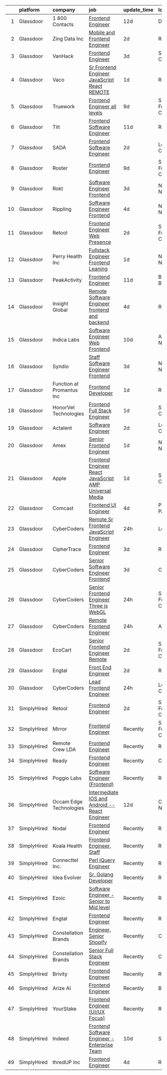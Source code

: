 

|    | platform    | company                   | job                                                                                                                                                                                                                                                                                                                                                                                                                                                                                                                                                                                                                                                                                                                                                                                                                                                                                                                                                                                                                                                                                                                                                                                                                                                                                                                                                                                                                                                                                                                                      | update_time   | location          |
|---:|:------------|:--------------------------|:-----------------------------------------------------------------------------------------------------------------------------------------------------------------------------------------------------------------------------------------------------------------------------------------------------------------------------------------------------------------------------------------------------------------------------------------------------------------------------------------------------------------------------------------------------------------------------------------------------------------------------------------------------------------------------------------------------------------------------------------------------------------------------------------------------------------------------------------------------------------------------------------------------------------------------------------------------------------------------------------------------------------------------------------------------------------------------------------------------------------------------------------------------------------------------------------------------------------------------------------------------------------------------------------------------------------------------------------------------------------------------------------------------------------------------------------------------------------------------------------------------------------------------------------|:--------------|:------------------|
|  1 | Glassdoor   | 1 800 Contacts            | [Frontend Engineer](https://www.glassdoor.com/partner/jobListing.htm?pos=115&ao=1136043&s=58&guid=000001827718459fa1d0357950dc9ca9&src=GD_JOB_AD&t=SR&vt=w&ea=1&cs=1_fc4d44b3&cb=1659855456143&jobListingId=1008028968829&jrtk=3-0-1g9rhghdvkhq8801-1g9rhgheeih5g800-f65c437feb6c481a-)                                                                                                                                                                                                                                                                                                                                                                                                                                                                                                                                                                                                                                                                                                                                                                                                                                                                                                                                                                                                                                                                                                                                                                                                                                                  | 12d           | Draper, UT        |
|  2 | Glassdoor   | Zing Data  Inc            | [Mobile and Frontend Engineer](https://www.glassdoor.com/partner/jobListing.htm?pos=117&ao=1136043&s=58&guid=000001827718459fa1d0357950dc9ca9&src=GD_JOB_AD&t=SR&vt=w&ea=1&cs=1_078a3e73&cb=1659855456143&jobListingId=1008053391249&jrtk=3-0-1g9rhghdvkhq8801-1g9rhgheeih5g800-079892801db4b23c-)                                                                                                                                                                                                                                                                                                                                                                                                                                                                                                                                                                                                                                                                                                                                                                                                                                                                                                                                                                                                                                                                                                                                                                                                                                       | 2d            | Remote            |
|  3 | Glassdoor   | VanHack                   | [Frontend Engineer](https://www.glassdoor.com/partner/jobListing.htm?pos=124&ao=1136043&s=58&guid=000001827718459fa1d0357950dc9ca9&src=GD_JOB_AD&t=SR&vt=w&cs=1_6d83db80&cb=1659855456144&jobListingId=1008051122685&jrtk=3-0-1g9rhghdvkhq8801-1g9rhgheeih5g800-79b2f527b4dc7fc7-)                                                                                                                                                                                                                                                                                                                                                                                                                                                                                                                                                                                                                                                                                                                                                                                                                                                                                                                                                                                                                                                                                                                                                                                                                                                       | 3d            | San Diego, CA     |
|  4 | Glassdoor   | Vaco                      | [Sr Frontend Engineer  JavaScript   React    REMOTE](https://www.glassdoor.com/partner/jobListing.htm?pos=107&ao=1110586&s=58&guid=000001827718459fa1d0357950dc9ca9&src=GD_JOB_AD&t=SR&vt=w&ea=1&cs=1_f059fb14&cb=1659855456141&jobListingId=1008055721737&cpc=654405A9B1E0A9F5&jrtk=3-0-1g9rhghdvkhq8801-1g9rhgheeih5g800-e62c4fd888b324f0--6NYlbfkN0D_sybMACCpf9B-677oK5j6rPldVB6BlrVvFjO_o-GJZbzuF-qh4PxErFUqfUsv_6vIiSguUh7rCcaoOHjuC4nwQWHyVfE2yyD6choEBl_OTJHzOm1lN3PimmSRi7JZxbA6f8tQ6CxNXFWV1Sxa-oxONrmEhqtFAIeB8jlCAXyPhM5BWErqFyVaKj-LSHZcnSW2dvLwDt5qdcscQyNniUnDFWYk3BgYPaocylEGPO4-CF0b1LJJL6VhtvuuiFLC4XWZWHKGk_u1_-jJQ5wAz9Rh1E4H-XDf9OgBIxRQwXJskT3MMUKzgCpSQ83eNkMqLI_goCGjNU6G6N9c62_5_DLaxWzkU6JvoQE0iM4rwIPq6WpaPYlg-o-PACvUKm-I1MRG3QFs-t9TaMwmyrHlQLLneWgfPmVwOHD0xulLUCvB5OoJ0kIrahzh2M4hIPMBDFGIf1jvQe7DkrUZQXbjxMMzIP52D6g5m7k9z79IS9NpnabuTccfxXKkl6aDNYoSoSDPoUsiKiy2nGVpx7V9o3xuTT5NWfWmACQpy2U8nnzgRg%3D%3D)                                                                                                                                                                                                                                                                                                                                                                                                                                                                                                                                                                                                | 1d            | Remote            |
|  5 | Glassdoor   | Truework                  | [Frontend Engineer  all levels ](https://www.glassdoor.com/partner/jobListing.htm?pos=121&ao=1136043&s=58&guid=000001827718459fa1d0357950dc9ca9&src=GD_JOB_AD&t=SR&vt=w&ea=1&cs=1_b24ff274&cb=1659855456143&jobListingId=1008036454240&jrtk=3-0-1g9rhghdvkhq8801-1g9rhgheeih5g800-807b0cedb66ae7b1-)                                                                                                                                                                                                                                                                                                                                                                                                                                                                                                                                                                                                                                                                                                                                                                                                                                                                                                                                                                                                                                                                                                                                                                                                                                     | 9d            | San Francisco, CA |
|  6 | Glassdoor   | Tilt                      | [Frontend Software Engineer](https://www.glassdoor.com/partner/jobListing.htm?pos=128&ao=1136043&s=58&guid=000001827718459fa1d0357950dc9ca9&src=GD_JOB_AD&t=SR&vt=w&cs=1_624602de&cb=1659855456144&jobListingId=1008030792660&jrtk=3-0-1g9rhghdvkhq8801-1g9rhgheeih5g800-ebae5a08da702aee-)                                                                                                                                                                                                                                                                                                                                                                                                                                                                                                                                                                                                                                                                                                                                                                                                                                                                                                                                                                                                                                                                                                                                                                                                                                              | 11d           | Remote            |
|  7 | Glassdoor   | SADA                      | [Frontend Software Engineer](https://www.glassdoor.com/partner/jobListing.htm?pos=126&ao=1136043&s=58&guid=000001827718459fa1d0357950dc9ca9&src=GD_JOB_AD&t=SR&vt=w&ea=1&cs=1_fbb1120c&cb=1659855456144&jobListingId=1008054167836&jrtk=3-0-1g9rhghdvkhq8801-1g9rhgheeih5g800-8ed830b48aabd828-)                                                                                                                                                                                                                                                                                                                                                                                                                                                                                                                                                                                                                                                                                                                                                                                                                                                                                                                                                                                                                                                                                                                                                                                                                                         | 2d            | Los Angeles, CA   |
|  8 | Glassdoor   | Roster                    | [Frontend Engineer](https://www.glassdoor.com/partner/jobListing.htm?pos=119&ao=1136043&s=58&guid=000001827718459fa1d0357950dc9ca9&src=GD_JOB_AD&t=SR&vt=w&ea=1&cs=1_24bb5063&cb=1659855456143&jobListingId=1008035786991&jrtk=3-0-1g9rhghdvkhq8801-1g9rhgheeih5g800-f89357a287b4b83d-)                                                                                                                                                                                                                                                                                                                                                                                                                                                                                                                                                                                                                                                                                                                                                                                                                                                                                                                                                                                                                                                                                                                                                                                                                                                  | 9d            | San Francisco, CA |
|  9 | Glassdoor   | Rokt                      | [Software Engineer   Frontend](https://www.glassdoor.com/partner/jobListing.htm?pos=111&ao=1110586&s=58&guid=000001827718459fa1d0357950dc9ca9&src=GD_JOB_AD&t=SR&vt=w&cs=1_b11eeb9d&cb=1659855456141&jobListingId=1008050111332&cpc=334ABAF5D42DC775&jrtk=3-0-1g9rhghdvkhq8801-1g9rhgheeih5g800-a778ac1637d28933--6NYlbfkN0DG4ntHtB_rMsnfhgmnSvK2brktLme1L4SiDeJjQ-izrVOLqRJ5-yjEjDkpeVLIPLLE-FB1YyVX5emu3PP277Bn9n7H8FTXB9ruhKew43vK7iOThC0_NtbTsBXJxMV3_W4w8Ecg0_Ii_SupIoNzQRBZ3fbVFtHxuVG5iTlSz7xKwy0LpO6pAeiEvCG8wGE5tGqejYH7-gOgZQOiOopDwc2n2wNStG-LuCNJZpxSrzEBMyuuh39LmCSeRMBHkPqr54ZpGN4cAez5PO8djkVHVDSNbgZVXm155nrtWD1HBeUqqGCoCKVvNrNEQVhmavvASDsFkd2AWYOjmqR90-WO1IQOpgVzagpGYmQoM7Ur6rtM6dbNtS4cNs2B3UMztBjoiFCWxI6pMhtJYwKXGrghZafqlZaM6nnfvlRE3E_V-eRsQERiqpgTmaReMdiELT7_tICYax4td7ndvHFvSQslmqr1m9oMEw-f5osxdIAJo7sbToJiZzgyQjwqjGJEgBpryw8DpvH4uQQfodnhAjkEs1vYjkF1fOFJQTtHNSL1hGobHrJXu1wIQJjarvujagCjyZH2No9fHl_4xcaGeY_azSJZNJx-x4ivNlGFe_kJvXdbVhOKN0P_kAuE0oDQHERjhB1JqJgCz02GEuljK03zhVD6y8imYkMnJFfuhCInyDGTfp54ShOaMxxB0t7PbOfvwlOsKc5StyBnV-88o-maOsQqjLbaIU5fIJFN42q9PpNh39WDHm8eg3lGDyjsWKfQS5TzIdYtBzcCrYFiiN98akjQR0tI3s7nodbmE5q9EyPnK3bit14Fjau5dsV4sJahURBQSZXItws2WPn9ZK0f7Gp3nn3Q5CcVs3YDWq7eajzZJUsst3VpF0ofuY6LCmD_KumXIZCGMbIwI862RCijElC4vstCebbgzZ74mMmWuVTknd06lEpnhBdr)                                                                                                                                                                                                                       | 3d            | New York, NY      |
| 10 | Glassdoor   | Rippling                  | [Software Engineer   Frontend](https://www.glassdoor.com/partner/jobListing.htm?pos=129&ao=1136043&s=58&guid=000001827718459fa1d0357950dc9ca9&src=GD_JOB_AD&t=SR&vt=w&ea=1&cs=1_9aa389c1&cb=1659855456144&jobListingId=1008048339788&jrtk=3-0-1g9rhghdvkhq8801-1g9rhgheeih5g800-ebcefbacf50529ee-)                                                                                                                                                                                                                                                                                                                                                                                                                                                                                                                                                                                                                                                                                                                                                                                                                                                                                                                                                                                                                                                                                                                                                                                                                                       | 4d            | New York, NY      |
| 11 | Glassdoor   | Retool                    | [Frontend Engineer  Web Presence](https://www.glassdoor.com/partner/jobListing.htm?pos=116&ao=1136043&s=58&guid=000001827718459fa1d0357950dc9ca9&src=GD_JOB_AD&t=SR&vt=w&ea=1&cs=1_59c6bb86&cb=1659855456143&jobListingId=1008053713992&jrtk=3-0-1g9rhghdvkhq8801-1g9rhgheeih5g800-553abf673bc1734e-)                                                                                                                                                                                                                                                                                                                                                                                                                                                                                                                                                                                                                                                                                                                                                                                                                                                                                                                                                                                                                                                                                                                                                                                                                                    | 2d            | San Francisco, CA |
| 12 | Glassdoor   | Perry Health Inc          | [Fullstack Engineer  Frontend Leaning ](https://www.glassdoor.com/partner/jobListing.htm?pos=125&ao=1136043&s=58&guid=000001827718459fa1d0357950dc9ca9&src=GD_JOB_AD&t=SR&vt=w&ea=1&cs=1_e9d655dc&cb=1659855456144&jobListingId=1008056461153&jrtk=3-0-1g9rhghdvkhq8801-1g9rhgheeih5g800-74635dba9b0b1aef-)                                                                                                                                                                                                                                                                                                                                                                                                                                                                                                                                                                                                                                                                                                                                                                                                                                                                                                                                                                                                                                                                                                                                                                                                                              | 1d            | New York, NY      |
| 13 | Glassdoor   | PeakActivity              | [Frontend Engineer](https://www.glassdoor.com/partner/jobListing.htm?pos=118&ao=1136043&s=58&guid=000001827718459fa1d0357950dc9ca9&src=GD_JOB_AD&t=SR&vt=w&ea=1&cs=1_93887b65&cb=1659855456143&jobListingId=1008031555522&jrtk=3-0-1g9rhghdvkhq8801-1g9rhgheeih5g800-9669b67cd3057b0b-)                                                                                                                                                                                                                                                                                                                                                                                                                                                                                                                                                                                                                                                                                                                                                                                                                                                                                                                                                                                                                                                                                                                                                                                                                                                  | 11d           | Boynton Beach, FL |
| 14 | Glassdoor   | Insight Global            | [Remote Software Engineer  frontend and backend ](https://www.glassdoor.com/partner/jobListing.htm?pos=108&ao=1110586&s=58&guid=000001827718459fa1d0357950dc9ca9&src=GD_JOB_AD&t=SR&vt=w&ea=1&cs=1_ecae34da&cb=1659855456142&jobListingId=1008047076237&cpc=AC285F3A3ECA6BB0&jrtk=3-0-1g9rhghdvkhq8801-1g9rhgheeih5g800-9fbca1b29b659b59--6NYlbfkN0BKkHZu3wF05EeDimN_p6sYpKCMArvwa95YdH7UpkaBCi52Bcb3JNt30QsYNOqnbglUdE37R64u96seInmHWiFBPptYFQm96TkzNe10qCw613b6CVzeZ_1y-Vod62XGXcrWhA-hwYr6PwovufsFqT2Q93Bc-yDrMrp5Qx6H-5NHcKvsy4ujVczfQJKu1KFlSQwBK0mJtBTwnItlhAFfi2_0V8JaI6Q7r07PR3twtJHXcr0loqMKg087qTZa59vOeWyNx4uz8VVN0ntPbC0hPVaCA0W2duZYnZ52w_jfEhYlomTQqQHpecMoaJ89KlWzeFRioV2FMMd0mClvnoGGkR85SMMttOInJEMK9GtXPR5FeFlD4O--_34xw_76l87pMkYIMLlLILB64YMGg89AqgbKlYoSdHxscAosjSC4vBcvfVmosLSghAOfkC-6zpGJ7r2L8730fOxnjfqHkn0sAFd7VRIHO6X-2Gj4mdNkeLAmYHo5nP4nHaA_AfsmKPfkzhuvQ25dtSo0nHNPszvkDAT5fFfrL71A8A0w5gnLLDcTiA%3D%3D)                                                                                                                                                                                                                                                                                                                                                                                                                                                                                                                                                                                                   | 4d            | Remote            |
| 15 | Glassdoor   | Indica Labs               | [Software Engineer   Web  Frontend ](https://www.glassdoor.com/partner/jobListing.htm?pos=102&ao=1110586&s=58&guid=000001827718459fa1d0357950dc9ca9&src=GD_JOB_AD&t=SR&vt=w&ea=1&cs=1_c7eeb0cd&cb=1659855456140&jobListingId=1008034229289&cpc=32EE424DE2B657EB&jrtk=3-0-1g9rhghdvkhq8801-1g9rhgheeih5g800-b2523b8c5f8da23d--6NYlbfkN0Aks5ZCdPrQZAEMPVN0KXV2GylP_Hr7b4nTQbAu2Vnpxd4Ji8BYOlp1ph-th9a5vl76z3jZZMki3soRw5FvFhXuKhU_-etSk4I207NtyoWtZtnjw7yQLzZfWFSozzjE6HNn_8Z486Dln9egrBAw80xzVr1P1BzCqeEPjhTg3VTl1rD9R7JPXHyTEGgtqa2eWhgEICf8_DYGxH4RGS0y-4EScuas8Z6Pi1O-sSzpSOxRYwwiqP4gmCNVjTB_6DfkHCCFNepBp9fd9UA8g2gn9ndglJ8AJcfSrZFyKB-eQcWlCj7ogbF3sc1Gcwk_qQc4TIO89vIzfExNz4SKFwbCxYKmpY-qIHLki19ZPTWFU8-sA0uKCGyYXDIk1u-2P1LydXtUSSYakzgdsu1M2KxUjkhOjn2a6ydKOgOt6IX7QCkZebnRjO9S2q-jNICUGzl3-F2-VKc2y7fOOiVR9wztCENgl0UyJNr8HXvGgguvyQAsOH3rKo14O5waOkRD58sJbZRa3PymKPJoOB4syN1Ge7USRbj2Yzys9vsn62ERjeRRXXan90s4NC5syALFD-5Hx8JGh90asw7_Rw%3D%3D)                                                                                                                                                                                                                                                                                                                                                                                                                                                                                                                                                                                | 10d           | Albuquerque, NM   |
| 16 | Glassdoor   | Syndio                    | [Staff Software Engineer  Frontend](https://www.glassdoor.com/partner/jobListing.htm?pos=122&ao=1136043&s=58&guid=000001827718459fa1d0357950dc9ca9&src=GD_JOB_AD&t=SR&vt=w&ea=1&cs=1_9f6bc555&cb=1659855456144&jobListingId=1008051813424&jrtk=3-0-1g9rhghdvkhq8801-1g9rhgheeih5g800-ce19c53a5413b0b3-)                                                                                                                                                                                                                                                                                                                                                                                                                                                                                                                                                                                                                                                                                                                                                                                                                                                                                                                                                                                                                                                                                                                                                                                                                                  | 3d            | New York, NY      |
| 17 | Glassdoor   | Function at Promantus Inc | [Frontend Developer](https://www.glassdoor.com/partner/jobListing.htm?pos=130&ao=1136043&s=58&guid=000001827718459fa1d0357950dc9ca9&src=GD_JOB_AD&t=SR&vt=w&ea=1&cs=1_a898fc38&cb=1659855456144&jobListingId=1008055459244&jrtk=3-0-1g9rhghdvkhq8801-1g9rhgheeih5g800-8269207718497c75-)                                                                                                                                                                                                                                                                                                                                                                                                                                                                                                                                                                                                                                                                                                                                                                                                                                                                                                                                                                                                                                                                                                                                                                                                                                                 | 1d            | Remote            |
| 18 | Glassdoor   | HonorVet Technologies     | [Frontend Full Stack Engineer](https://www.glassdoor.com/partner/jobListing.htm?pos=114&ao=1110586&s=58&guid=000001827718459fa1d0357950dc9ca9&src=GD_JOB_AD&t=SR&vt=w&ea=1&cs=1_d5122f63&cb=1659855456143&jobListingId=1008055874957&cpc=2CAED5C921A5F994&jrtk=3-0-1g9rhghdvkhq8801-1g9rhgheeih5g800-b5148167064a8eaf--6NYlbfkN0CPAXerPCigbGFrKuhnd5kMF9E892YZnMhVyLV70FU6X9q2VHhXkacy4oEVJb7uP5OiDom9d7prpNy1WmynSoICJTj3ctLDe9LDq0vufI5Kt87iW0kiU1uRGQLhyjvKksL-HzxYERCmzsb5JSfhfN7q0gXbkjMBkSE9yN9pt-HFhjz-mM62aQV3znIfEE_gWPwc6oodVgPh_Hq3Kxq2wfYW5jUxZJWfN4-4UkvfeJrfHjcC3HC3zY5u3hT-ZUIt1tzBvSo--s-HJtoACOQR-NqOm8dL4xKobobErdPkQpewmXr0Ggr2_RGGSA_brx2nJ3vKsxXXUYiqLq9S8fIjqMbbBr6UXUMLhJztuf3XGX9Cia29OXyChT4F2PblIoigrvpbgAMRvpzMY8gU1rxeJB4x3KydZoWtS89XHA5gyPWlTOSQxFbALei37mIUNnkBvWn6Lj-SRc7SHVZKZ5WbxZ5wq5WuajVkGMkJlg8fJYhhv3BMHTIgj58XalVVhEPaEYWaICNGKUERMkfue0p1aUnqk7Yl6-cBy0pXE2jgvKEooAerB_Uhaxfmq0t8xLurIiTraOxQdXaxx_mZ3ihPKGwVsDFEt8GvMPlXG0Biz505iutD6V_tz4Wd7zuf9UL1FCzS41lLwo61N9JcOFE_zqI0BeMiIY98g6tJvarlDjtqCqQsoZIT6zTzreIn6P1eKBNeCDUgmpTr98KBybeM8PrxHsAzVHEvl7cfp4Gk1HWbSLMbQoYt5WM2ldYurMlxlkv_zoW2Vq_FTSjcHVxm0fro9nHYYcNkQOdWV2HPTyMrCczBBxOj3GMPo4h12REM8gedvHsEnLBtY8fNspqFX-GRwMLwAZQ82rSicJ-rHF9qjEnvHlUNRGX4u2a1BAvU9VkkDEQ4j2wfPMgbTjtJAvL_whRFP_FP_FWsNmwnizwtRjKnvpcWgc26K1hnuhhhOj_sIA6V375al2lQ2UwoBEUGzGaAWutYgGPjvhC1_rSL04bxIFKRXAAHYLSux3Li69Q%3D)                                                                                                                                    | 1d            | Sunnyvale, CA     |
| 19 | Glassdoor   | Actalent                  | [Software Engineer](https://www.glassdoor.com/partner/jobListing.htm?pos=113&ao=1110586&s=58&guid=000001827718459fa1d0357950dc9ca9&src=GD_JOB_AD&t=SR&vt=w&ea=1&cs=1_70588dd8&cb=1659855456143&jobListingId=1008054423672&cpc=451933188B21919D&jrtk=3-0-1g9rhghdvkhq8801-1g9rhgheeih5g800-43648c47236cc0b5--6NYlbfkN0ChYVx_I3yfZ_JDY3EFoivtqvi_stwnZ_kRt8Dowt_l_d1ydueao4NE-oUleRJ4yhhBOopjMyReYV2Wp6nD0_S7KSlwbkmc71EDBs5d-pP2Kt_3nKIv5jIJp8XY5O1dT-ZrQPOKKBMpEkXwHVBb_cUfJ8UXe_BNxNM8pQ6abhTPxTI9wyr7cSlxBjk4VFg1v1eTpCwKEUORmmY2jfSs8W6E7Oll0yXqqH_CPVycQCIb6ZfwNYv9dWhRVxPhGaSFjDzvIw5xu6mESAuKzJRcXQgn7JBmYUEVvdEGW3dDTzgsolwIIZae3u0cYo3P25_bJSWUnVpX2LhRxY2uj__E7-H9Ir-lN_gdqx8tFvHB8uvccY5AgZFnA3MOspGtEaLQCKjN_PxUprppDZ7XSVDGsDw0C91Lw7VO61RcoJPLQLRX1d77cRyUf8BxDeBjd_QX_P_InEq1O7s4NjlR3gKiC-pYpjG0dh21K1NPAMX3DJj5IcruCKjlfD7Cwa3SOD1-lGkTF4BeZMfO4Vz3FuIgSxzKMxn44rLngAvQbRyc7eFtPluSyZU43LF7-7hD-VVdItexkxP78-ZVMdNUaogg0h4SGFKjwRINVy3vEVCd8U0FUFBk-GoLtcw0vIkm9NH7Ee9hqi_eQvukQ6Ta3Dfn0s5SV-OJc19hEeQu1-VMYDTk5G4G4-b_A9M0uNrw3FVPcPZQQXqzBPTQtBWy8aTfSjbb0sJWQ5CNYyYGKntSFlx9Wo5GV7VSrmlf0627nPJhB0goSNsSF03PO8T1t-iSvL8oFqdUaQvi69olHV_yDVoE7rb-AvGpFN1RUyDZu1Sspjm_MNvD_PtiInTddAZq9nNyY5pHadYFfwRPdyw2RnpbC8OX-MaKWrkUND1UOOLoX7d_OHM912v2dzj8VjyKB6-VRqh0CJbpzaeFQxyXvsJ98IJrvKIVtKaZtSh3_gWTS819n8uogSf1k6iLXp0gYSvVHlP_D15-jbM%3D)                                                                                                                                                                               | 2d            | Louisville, CO    |
| 20 | Glassdoor   | Amex                      | [Senior Frontend Engineer](https://www.glassdoor.com/partner/jobListing.htm?pos=120&ao=1136043&s=58&guid=000001827718459fa1d0357950dc9ca9&src=GD_JOB_AD&t=SR&vt=w&cs=1_807a2118&cb=1659855456143&jobListingId=1008055234057&jrtk=3-0-1g9rhghdvkhq8801-1g9rhgheeih5g800-975f3e52c3207a7a-)                                                                                                                                                                                                                                                                                                                                                                                                                                                                                                                                                                                                                                                                                                                                                                                                                                                                                                                                                                                                                                                                                                                                                                                                                                                | 1d            | New York, NY      |
| 21 | Glassdoor   | Apple                     | [Frontend Engineer  React  JavaScript   AMP Universal Media](https://www.glassdoor.com/partner/jobListing.htm?pos=103&ao=1110586&s=58&guid=000001827718459fa1d0357950dc9ca9&src=GD_JOB_AD&t=SR&vt=w&cs=1_47702d71&cb=1659855456140&jobListingId=1008054989868&cpc=FB7E4A1762AE5BEC&jrtk=3-0-1g9rhghdvkhq8801-1g9rhgheeih5g800-e5ef1dedff027660--6NYlbfkN0BvKrLyj5gPmtZO9T8euul8TCxuuKNOtzRJOomxnwSEodTz2Bc-sPZlC5mDe-NOaJjYIQikQ9Ep4TzSqGzPSqOkqOIoabUruQreZnw1nni-Idlo1byW5KnsqOjBh2dFey3WWQxIEZvkQrpFPoPp0a4dhv9N-UxpRJfzFuSetpqJHT1Dc3xVJBo-wvWjXbO-gmaRxdbDXYL5LSforfmYax0FMRBuGUY4fd7d_hDXpMjv80_bFO-6eSqGYlkRzelwfu6i9a9P-tpv7eLYh7YmTQE49NvgGT9TB4f4stBwzJOyOoDv4vCE1RYdN98DhFSBN3au0lv71gwVbfJA0BLnKZPaDzG-Y4jeShL1O5o-y147QB_NYbcjOW83PCjj_NK5maTso-HJtu-I0HtP-8xQFP3dN37Oon_jNHqsRpX2s6EjSl9X1de6WPoHXqTCltvNIakzshp4SxdUxepBjFFZ_QmfQTb8sRw7osRL0f2LJoEIR2voo8pIZiF1jEnTyf1ECxcetImHwyKW9c3svyZzFs_tjAO-CLj3UDYK5vQbuSrlLLJ69uMIyO8FrWUm8rXVzBfxHDW6yuARELWcAeWsRSYZR1yVF6y_J3URoMbRZhv3anxAcJolSM06-ogXZpXv9PqHXSAY-kYpq-IGEQYXEwPxLK0u09kL12BuB0mkjL6L9dfqNzrwPKZEB_ad9NMA8YRAZMC2V_LAQWUlihqaSeOACibNfDM3XkYrWASUaVogcDmbhPlVXi5XcBaALTP27Rsvqf95d0_LjFoxjTUUzdbS6ztFpiI39K1OCC95XvFzYWCBKCXua1qrjhh2MlekH9q2-5i8BOwso6gQd_dWU_mJCXKjs0M4mTaHpRxi3MpRoP_7rP3abetHQnaE5JgkfbtGmwcVhbbe5SFmvJheZRMYV95TnrNXRlEKtS7pHEI-YYuusd4otH75CdFlXMgBLp9mxJEr6gM6QPA6kCHeYLFmjYuENdD1hfPHdVthG0C7U3k6F20Ff6v-)                                                                                                                         | 1d            | San Diego, CA     |
| 22 | Glassdoor   | Comcast                   | [Frontend  UI  Engineer](https://www.glassdoor.com/partner/jobListing.htm?pos=101&ao=1110586&s=58&guid=000001827718459fa1d0357950dc9ca9&src=GD_JOB_AD&t=SR&vt=w&cs=1_5d17e90f&cb=1659855456139&jobListingId=1008048394961&cpc=9FFE37255B2C047E&jrtk=3-0-1g9rhghdvkhq8801-1g9rhgheeih5g800-f7ce7161764c0419--6NYlbfkN0Cj-KmZPsf9w80C8b1WzNVrlanjD2SXJjxuCbUWHsXPZlTAgGmdtIUzoKTi6fK6WvYa47GfCiXGFIOmHDSKDilFhfhzu4cxTxSOwiN-vemInzN0Os34kUtcEhSYfTtB2F6DeFD2-fHcxreITk-QtNNn8c6-jidnNbtfJQPxUuApKb9a1UGgTxjJjBopVIhXXRN-axSTMuoJwxMTSho_RJ4vuip9NyQmNw7qCpwm7EmEDiAzt5ZA3ATOfibwfGs4gvq29ky4LTLpDIpfNqfxUeu7W-9CKWweV6i7Jojrbdv-Z-f2TmRgiAmS7Aw04ffBgFDvakNJEOly1UQy2_W48pqv6Wvqvy-OIFX8pIO5jDMk6Zzo365VxfTg0XbrtgaCE1nRElU-UXv12I1gR4BiaIn7lQg5qwCUNbWyeNpTZ4P6a_9Sbl7ytm-YDSC76hkvOH7uK2eK-CmH_H8z6LqQbwoWRSmWDpDuhBtFfYLaQX9Yv2Xq_QKiTaGcqsKu2Hcl1bnPXLy3zI1nlKG_Pf4b7hoQ5uD6780-9jsRMdGOyx3e1gXjWhxQOiLAKjYLG-tVseh3r8Otaq1wAUy-gVTBs7wNmcHNyw1kR5v3jlR6ocWb4VDqYA52SyzHasMlcaiwDisOrpScczwvzEuLslY55jI0IKFjwn4c5unx6XfBzOoqrgD9BRTrvyVs1wdCYKH2FsaQzFa2bWILzWTq8sJ35zM4uq-OP1qCxqxNHmzkTdcuOrZa43E0KAL5DbuJHpCzx5ELYNwRArpUgARqqrnmEMSA8yxPcRBugLGrzlYsSOE1Uk24hY8THNPL8z9ADDMSW3BfqM8jFSzku3WXire1hgPZnpIO1z7Ger7v8m3EpKiTWvprIs398uAjIoT1eO63ON8SMlOCQur_tHFh3qhUQTtOe-Rlzc_Wc69BBRQyM_LlXK3YjrpbkoCcjBUOGaQZAXeTMyqL6A38lGUoLrHbsLDS080lz4x71v4EreaDZK9LMadLV3jdXxQ_owBFsXMhB0ROlqQUYDAPd3JAvJ3-Ei2WbJTY8pG2giYjPfp87_TqVpXtb4Bn-5hBzAchZ5RJ7QZeTXOh-loffjGYDYL_nLcZEtM9839qQC7XXSeYvUDtIpb97zybS1El_2fM11LsxiHUQOCAGlJbnw%3D%3D) | 4d            | Philadelphia, PA  |
| 23 | Glassdoor   | CyberCoders               | [Remote Sr Frontend JavaScript Engineer](https://www.glassdoor.com/partner/jobListing.htm?pos=109&ao=1110586&s=58&guid=000001827718459fa1d0357950dc9ca9&src=GD_JOB_AD&t=SR&vt=w&ea=1&cs=1_80a9de16&cb=1659855456142&jobListingId=1008057340742&cpc=32EE424DE2B657EB&jrtk=3-0-1g9rhghdvkhq8801-1g9rhgheeih5g800-c140b6baeb00ee21--6NYlbfkN0CpFJQzrgRR8WqXWK1qKKEqALWJw739KlKqr2H-MSI4eoBlI4EFrmor2FYZMP3muM2pAkOmUab4-7_q7nh-Ts3M_F5KGJtRllXBKaQaZR8Lagc7daxOlJiD9Ou4ZsAS7exnWKhfXYSFnOiJgO8slXzN1fIhSz_54PIDOGJUVwBU2h9rFMkfRfiqUygzAKbctSHWgMUWFnhN2lUjg6OGbSdm6pNZXapjgG1gSiy2CrRT1S4gc3zmAvPs7JY1BqWD1_6IQl-emPfVdkDVzur4MmU0eC5kwKlow1nBaibaN-cG3TzFp2mrMUoNj4VbmqnR5PLGzhcxCj6RzBXZqu0CCuFHhkXdqb1kk5BnYwCuLtnnxJ5gijkWDgIpKxiBlOMz5e1D55lDaQe_H39TNuzVcPFIUV4Jvgn_Fo8P29Xv0smFx_IYcb2mzCpe3tRk04y86XgU0HersdKMYi--5-UVCEPAWJBJbaKsPF1FoUHsiJ5TrMgvt9VV17p4hOluvqGMJKmwJ2hfqslUxB6nIeeOmGdi1hKpwaGOnD5Z-TwQfVzXF5XM_Bk_RO87QgaWPCk4gvkkTkBJkc_O9fjrP0QPO5_-gQ3Mf1Qnf76DhZHRUAOodXXp8B6lPf1Jh0XWFtC4HnhOwbByeX3tQDRNkFZsf83q1BtQgqQe4Ghih8E2moLKtPISNDKRsrEAxYfFqcEeT2wg2MKgUTrJU1kOOgTlJIUajMAq2gI5Kh7dFxM1u1jsvccWQMeJ3bzt94JhrytLFchlFgraBvjeAz-5YO2W_caKaaQBmacLKfV8pDrx_RNlGjqeYLehrzIEyVBR3_zMKdZT63S1FJw3YoAVex3oDxjw1nMjGz4BBLcHQsOv4ikhOO0MoSKiP_PWFnamsNdowLckwdwUN0nFB2ahaC1FRIj1sDvRUJO7q0gId71db1igaeqXEh7z-VAUnyb3k6nmq5PnDas4Z8HLDgWrTSVWmh4Eobx_gqiBM3kKwa8kIEQ4gfjFaLozKEtw)                                                                                                                                        | 24h           | Lehi, UT          |
| 24 | Glassdoor   | CipherTrace               | [Frontend Engineer](https://www.glassdoor.com/partner/jobListing.htm?pos=127&ao=1136043&s=58&guid=000001827718459fa1d0357950dc9ca9&src=GD_JOB_AD&t=SR&vt=w&cs=1_5779f1e4&cb=1659855456144&jobListingId=1008049986571&jrtk=3-0-1g9rhghdvkhq8801-1g9rhgheeih5g800-5a5f0582cf1610b7-)                                                                                                                                                                                                                                                                                                                                                                                                                                                                                                                                                                                                                                                                                                                                                                                                                                                                                                                                                                                                                                                                                                                                                                                                                                                       | 3d            | Remote            |
| 25 | Glassdoor   | CyberCoders               | [Senior Software Engineer  Frontend ](https://www.glassdoor.com/partner/jobListing.htm?pos=112&ao=1110586&s=58&guid=000001827718459fa1d0357950dc9ca9&src=GD_JOB_AD&t=SR&vt=w&ea=1&cs=1_b74bc4c2&cb=1659855456142&jobListingId=1008050648944&cpc=F4EED0218A761C36&jrtk=3-0-1g9rhghdvkhq8801-1g9rhgheeih5g800-d37b1ef3601135d3--6NYlbfkN0CpFJQzrgRR8WqXWK1qKKEqALWJw739KlKqr2H-MSI4eoBlI4EFrmor2FYZMP3muM0Ai8CXh9BA6NogaDl65SNcIN0XyUX5-8KfiQv7w6Xl1bBxa-HGnMybyfWti_T-6yfADkZdNBPGNxxotv7M1RPIlJuFUycFQVDNjuhiE8NMV6Ec9uDnMKxTu_gn1TeRO0mqUls4bOAiYbpOivTO_dUKBHJuLsqoZEhA7FZncIoh6k7Xptvz-iWg3Zz6Iv2HD7useV1MBOnKrqDU1d26YUGlkLkl0Z1KdPzZFDZBScRz3N01vGMq_6V_Z80n-lIWk4UM7cb27QkskvI9tyzNmhbkfyon6t9dPUxxfQJInXw569pR4_n0EnYiVE8yPMWihlkrFFwmkL7RReUaVPuS8IHlrQ_JfhiEv3wNHz-DFCNtlS0u9Y5Os_YTXZDC9qFjvpSXw7vYyPXoXySvQXbAv1pnx1hPV-a_sV8UKJjr8ZxkRbjzZufb1S-j8XLcHjzZ65e1EsJOM7W1kF5JjdKosFfid1nj-ZFRecRf5ZWToLVlrP3v1qZhbVvcbl-VPJqyXzvrUile_i2pCCEk6oJZ7oKFL7kP7kfDTIrUTxRLqekiWrEZMeVKh8YWHeRa4nAjVqfBUfKvy3jYW4owm5OnyD6_2o5TRGZnXR2O_6R-BwdxfIl1zNVkLuBi4qtv30WXRq7bzGzHbWAj9gKRRgj6Q8Ix5tifUaqhd_uinddGQMl9AjRZNkb-ccEJiwSrQRr5dL7HjFPxwIuyRQJmNVguHAynU7N8hYbuSH7jkcdJhcWgpwKZUHrgzvnJLFrF6r3JaK-9fJcTWz-8_jceUSLBcH9z8r7qzam1XLpUlmKmKdHnTnCOIb_f3__zA2SHEh-u19rzm1Q90qb6_hH5iHQ2PkBtl7vkWgLlUzqLlcHweubXQ9RiOBZnSf90xkmbZL5qP155s_4_nRJvUaq3PnkasZwSj7es29BdaW3igP4aQLHPoCmD3zEs2TbRbfT90ryG-4s%3D)                                                                                                                             | 3d            | Chicago, IL       |
| 26 | Glassdoor   | CyberCoders               | [Senior Frontend Engineer   Three js WebGL](https://www.glassdoor.com/partner/jobListing.htm?pos=105&ao=1110586&s=58&guid=000001827718459fa1d0357950dc9ca9&src=GD_JOB_AD&t=SR&vt=w&ea=1&cs=1_37cde48d&cb=1659855456141&jobListingId=1008057341014&cpc=F4EED0218A761C36&jrtk=3-0-1g9rhghdvkhq8801-1g9rhgheeih5g800-6d79ae9b55f7684c--6NYlbfkN0CpFJQzrgRR8WqXWK1qKKEqALWJw739KlKqr2H-MSI4eoBlI4EFrmor2FYZMP3muM2pAkOmUab4-y2-CacDJx59Mv-pdGKqFgBw8AsAG3O4ztlczPvlRy6nr2z7ykCGFz_Qv5e8HiCHmoE2ueImd_DSSFgdMLGKb3GHsPTORgn8ve1hraAH44XjWz50HJpWutUmXTE2hZAUtql7z38JGzEJUWpqG52fTIem_RaUSRpX8YeOotJy5-t0gPh8hnE9EouNa7N2i4AK984t-ML-SmgEWud29E63q729fOdfv2GPv_1nXbiZXyON_vAhp8JZbo3vO3sBX2mn00UEwQs3ic8xL-7lf8TnQQewC4-8_Qk3LZjSM9VeBXX0amlBLu5OQSa8OVIQcWawkgJV9OhbjO0pycCc-OZV9S239G_Lf9eGffsLvFHmBSV7YagH9Fc2FI7eSIL7YcKrZci_Y1xADlGhzut129XEKeoKkZNYVeEc58ytrMbm-hAYENGRFdf-GGZsHoIuiCFaywm3p0n9Ja7i4RAJswau18c3j10PxrMJo2ovJDfaZ5_IAU0KST8XrDdfgF6S3TuCybed5N85mZ-hYG6AICJj5iLV0PEIbPM_ncrez4I8_nIG74ZvEpPnNHOE6S0Vy_Kk1EiH6jcf2WPSlZ5AlqNLbvEWU3qABvbtlH_iY-L3xsOuRrMXdpCivwIhXIUag3yCWShjoSR_OdxqTD3hiXYpolBGPx8BpuHWsLJBp7esNQIHNrGVFTONqyIC8BO--AOYobs8bwSC3FeZCkKHkcf-plY36vzsinuf_G6f4EVMLlbbPTRNK_AsHB9Mf2mFkbEO7C-E6O-Z1h8xfpO72YULVTLeqy7DQJy08JHeHTawxW0K9AyYLnRpqQlO5PDN6OmkB0L4LXMsXqBXJtDK2g4J9I1i7Zx2GTmPmTrYAZHXDndgoWJtNNXsHNGq48CXgdho65AA8xk8NP42W3y3nR03_9JEMernrIaQ_A%3D%3D)                                                                                                                                         | 24h           | San Francisco, CA |
| 27 | Glassdoor   | CyberCoders               | [Remote Frontend Engineer](https://www.glassdoor.com/partner/jobListing.htm?pos=106&ao=1110586&s=58&guid=000001827718459fa1d0357950dc9ca9&src=GD_JOB_AD&t=SR&vt=w&ea=1&cs=1_d427bae4&cb=1659855456141&jobListingId=1008057340632&cpc=FB7E4A1762AE5BEC&jrtk=3-0-1g9rhghdvkhq8801-1g9rhgheeih5g800-bd2d5ff7ef7968df--6NYlbfkN0CpFJQzrgRR8WqXWK1qKKEqALWJw739KlKqr2H-MSI4eoBlI4EFrmor2FYZMP3muM2pAkOmUab4-6qQmxjz5-M_nSI_KN92Uvqg6CXDBl_p6UFyVn9FLAzAmcjqaxBeM44DhTSWVqsphnGU2TqW8T2MDwNacEAaNBe70a55pRflPyhR45WUY3sL1zKUDNNKo-ltBrKG2MNNtTmoTlA_b0nxew-S3P1E1wqra-AHF7EgOAqCWGOqvbXQvR9kUMKHw32EEVtSo5hmBWvpb2TM0ky_nRXbhzEwAv02g8tblkWVGavXqsKD8W-fvqarrzsIczRrLBr9d31eeJESe7No6d00HhpK9dTJedcd_cXGXMyXz1D3iQzIc-dRwMAHW4sLU2nHsd_9ajiljnzuKxMsLdNd3Az5-T17SByMtHEWYv-RC18_yLPwCVcwEByJGf9fmBlIZM6LQrL69ixrKFrIdISep5MlniJyBZXBKlmDVOdZmb5OgIeyAu4AIlZ9TMQrGwYay1lxUSxWBdpElBxCH4IxldzjQDtc9dkxbGcB-KDwW1HMC1v5Z83WyXq32xs8oEIz-9rsR2aRIfY0azIgquSGcmbyl4fBeFNyJ_zl-2y0CFBenmSoHSwvhFZILUrov3JtIDN-T2-suAWglvACeGVk14DtM_Pe3jLFZX9s6fsuXrIeaka0AE4juCurBIYRomhM1sbss5uFGdXqiKnoUaJxu-qFR0oSCtJ1FNi9EAtMBEBJltYYsshPfFFvN1kmay639CMGbHfs06NNhYgACnGaAY6rrxnl4aEPpralD7wDTe8SVACHkJPRhwZTEcrhoGrFOaSbjOX3TRBXoWwqhIz8c7fzb4VlDttciqtV8g_pHAKPmlS-Cj5Odcs2WjefrSzXv0Cv6jeMSdo1ubFu89Dif-g8AWYbhm5WvnmvqK8Ax5GECXNYFKcNjVV0HpMYS1EcXQkZzN1AmY6_VFIRr49x682S0lTOCslWSw8H6UNXx0OQE2C8iDis)                                                                                                                                                      | 24h           | Austin, TX        |
| 28 | Glassdoor   | EcoCart                   | [Senior Frontend Engineer  Remote ](https://www.glassdoor.com/partner/jobListing.htm?pos=123&ao=1136043&s=58&guid=000001827718459fa1d0357950dc9ca9&src=GD_JOB_AD&t=SR&vt=w&ea=1&cs=1_476e7590&cb=1659855456144&jobListingId=1008053463855&jrtk=3-0-1g9rhghdvkhq8801-1g9rhgheeih5g800-23427ca4871e0993-)                                                                                                                                                                                                                                                                                                                                                                                                                                                                                                                                                                                                                                                                                                                                                                                                                                                                                                                                                                                                                                                                                                                                                                                                                                  | 2d            | San Francisco, CA |
| 29 | Glassdoor   | Engtal                    | [Front End Engineer](https://www.glassdoor.com/partner/jobListing.htm?pos=104&ao=1110586&s=58&guid=000001827718459fa1d0357950dc9ca9&src=GD_JOB_AD&t=SR&vt=w&ea=1&cs=1_a314be5c&cb=1659855456140&jobListingId=1008052522774&cpc=3BA4CE39D5B5DEF5&jrtk=3-0-1g9rhghdvkhq8801-1g9rhgheeih5g800-71a444158f5699fe--6NYlbfkN0B7Z8t6fEMDh_BTkcJVPNJicKvZQEBTy5HSwyHa20ewqmyfWNXjNsfvmtdqiCQm-EzowJKotOv_WjYgXr6s0thNrtR8Nf5EbUKEt6ppAYVG2-AQo-x4g793sW2LOxDCt1n9wIYQsco9lmZbJ6U4qZeSMoRdJ9bloGCf4MOchqSjPEb1e5ShRIiaHCrC02WA4Dvz5AUScL0bFrR9Dg45bwspdxh75MX-79AB20hKfk1L4w5774YbWobdaFGcQziuFL1CsVQ8JglQt_pYGIrd10fzpfN9wZDATJTfRcg8gvK8wPVLnO7zQTHAe6DhZFCkNCq8HSTlfq_uhUAq8RaJmbuHpf5O04cgqzmxP3yuHVPhuO8N5qG1aSsGhvjheqDBOpNjybEktTzvTrdZtUFSXYapwx4D8K2S2uyUOpsva_ijvPNd970pmrJ34aDOc9evoryJPjXUx_RV96H2KRUwddXLy3bDdaJa9IfPsCN15No41cjl0oBLeItt46HeOtvRLQw%3D)                                                                                                                                                                                                                                                                                                                                                                                                                                                                                                                                                                                                                                                                              | 2d            | Remote            |
| 30 | Glassdoor   | CyberCoders               | [Lead Frontend Engineer](https://www.glassdoor.com/partner/jobListing.htm?pos=110&ao=1110586&s=58&guid=000001827718459fa1d0357950dc9ca9&src=GD_JOB_AD&t=SR&vt=w&ea=1&cs=1_8980958e&cb=1659855456142&jobListingId=1008057340882&cpc=F4EED0218A761C36&jrtk=3-0-1g9rhghdvkhq8801-1g9rhgheeih5g800-a61925a2804763f5--6NYlbfkN0CpFJQzrgRR8WqXWK1qKKEqALWJw739KlKqr2H-MSI4eoBlI4EFrmor2FYZMP3muM2pAkOmUab4-_O1MfhqUleIZL-NKc7066uERuIl6pfoZu-bm4uvmU5mPQkGr6bSZfIz9OPJcye5TEynNGABLw1MR3nRAUCecY3ilJfxXxyeDAhsw9OsuOn1SYzo6v5Sc2P8AEklexUCpffPta4Mg-OldYX2q93ISljsIhGOHLnLkq8dV0WBsph6qJ3LqjFELNO75VV30lDukB54Ukx2ItBsHH-ALbGqg6PV03kWFyO18GspA5yD07ckM2xXlJWN-MO4wzkby6aqeANJBzTMpRyHGfnAQN_-vHWIUQUq8M8aLJdvc6Pt7j9YoKwEuvoCGsu149WVubmwWv_mjS9k02Rd1DTWA8K5ViCReJ73caU7CJabJvh78U4_LEFwv9y-yzo09HKjcCKmL6BH9uoCYXOwk7PHRcRu7Ame3x9PqwyWUgtGKJgrqYPAbMnTh6yXGT6FB1D7yKQuDzKCzwGI_zvh-hKmwORrprVx6YNoqf5bMYIFc26WR1BnHWnZ2ALLw74CV-LQ677eIvmWHbpy9GA-Rck1aFHmVwwurLECbfm246QkJoQJ0F8pO1C6FpGoSR7pDM0p6cdb5MA06DD2fOhOihbH7BMcW0u4nNw8IH0QR3prliRsC-BgQ5XmB9hfIs058h7dKPkTk9RptsZkhLk-_OKy2uxbmyzQraS9VKvgCa9BKo_0-8Wi0iOaR_leCXHuuNhV7-dbRvXTKjP9hUuty0HHeGcncB49iienDCjGz4QE51X7R5C6EUslh4RhNB3Ny-VQi19D6QoqTADKnWTCnDJSdVXX-c9EMLgRhVYxAJ9zeZhQF2OiGEnrY5aSZ7lA8voACGARgPlhLRoE4hDr5zHwEaJoCajwWY7xnVL7sL5SdBy6YEZzrKjD8IUfSVb8csQpEc1V1L5J9UxTZNSTYYKhQhPmkr1ceUa7ZYJaMHiPLDskfIEa)                                                                                                                                                        | 24h           | Los Angeles, CA   |
| 31 | SimplyHired | Retool                    | [Frontend Engineer](https://www.simplyhired.com/job/0oMcjbCQsufUjyrwwtMNjFlMc1ru4wBmCIVB3xSKqLr9Vwu6VHyFHQ?q=frontend+engineer)                                                                                                                                                                                                                                                                                                                                                                                                                                                                                                                                                                                                                                                                                                                                                                                                                                                                                                                                                                                                                                                                                                                                                                                                                                                                                                                                                                                                          | 2d            | San Francisco, CA |
| 32 | SimplyHired | Mirror                    | [Frontend Engineer](https://www.simplyhired.com/job/1usBlvhGylE7XcQfKrDFHQ3BMShtHdNzcIEZv9IJghOGNQmJ_JZEnw?q=frontend+engineer)                                                                                                                                                                                                                                                                                                                                                                                                                                                                                                                                                                                                                                                                                                                                                                                                                                                                                                                                                                                                                                                                                                                                                                                                                                                                                                                                                                                                          | Recently      | San Francisco, CA |
| 33 | SimplyHired | Remote Crew LDA           | [Frontend Engineer](https://www.simplyhired.com/job/-Fkrwb6fWqFurJJjgwx-np_o7iakz_1cKaj7YHiyptGWxWdERE3hJw?q=frontend+engineer)                                                                                                                                                                                                                                                                                                                                                                                                                                                                                                                                                                                                                                                                                                                                                                                                                                                                                                                                                                                                                                                                                                                                                                                                                                                                                                                                                                                                          | Recently      | Remote            |
| 34 | SimplyHired | Ready                     | [Frontend Engineer](https://www.simplyhired.com/job/NfBh9lIXHlK5WnBnJRBiQm0lcc0VntcXWDxclZFLZkHgoLP9ATK3oQ?q=frontend+engineer)                                                                                                                                                                                                                                                                                                                                                                                                                                                                                                                                                                                                                                                                                                                                                                                                                                                                                                                                                                                                                                                                                                                                                                                                                                                                                                                                                                                                          | Recently      | California        |
| 35 | SimplyHired | Poggio Labs               | [Software Engineer (Frontend)](https://www.simplyhired.com/job/66XM66vrbNQ6MouDp9HIZ1KRq3cfk2HHIUAwR6viI0scF8ATlOb4ZA?q=frontend+engineer)                                                                                                                                                                                                                                                                                                                                                                                                                                                                                                                                                                                                                                                                                                                                                                                                                                                                                                                                                                                                                                                                                                                                                                                                                                                                                                                                                                                               | Recently      | Remote            |
| 36 | SimplyHired | Occam Edge Technologies   | [Intermediate IOS and Android -- React Engineer](https://www.simplyhired.com/job/pgUt-7dGgWcAxCMf2ZQ9bHjRQFB1eArw3xVX7Y2OduJ4XHVYVxYm2g?q=frontend+engineer)                                                                                                                                                                                                                                                                                                                                                                                                                                                                                                                                                                                                                                                                                                                                                                                                                                                                                                                                                                                                                                                                                                                                                                                                                                                                                                                                                                             | 12d           | Charlotte, NC     |
| 37 | SimplyHired | Nodal                     | [Frontend Engineer](https://www.simplyhired.com/job/75ry-Eu0nSZpKMRgg41Z0_gvK2rV-hQ2xCKkRD2dfeeva-gc--Hn4w?q=frontend+engineer)                                                                                                                                                                                                                                                                                                                                                                                                                                                                                                                                                                                                                                                                                                                                                                                                                                                                                                                                                                                                                                                                                                                                                                                                                                                                                                                                                                                                          | Recently      | Remote            |
| 38 | SimplyHired | Koala Health              | [Frontend Engineer, Staff](https://www.simplyhired.com/job/HLiOnFDBLZHbyx2rs4cq9m7N0RVf-g-gb82o7rQiZyX6H_stK65B6g?q=frontend+engineer)                                                                                                                                                                                                                                                                                                                                                                                                                                                                                                                                                                                                                                                                                                                                                                                                                                                                                                                                                                                                                                                                                                                                                                                                                                                                                                                                                                                                   | Recently      | Remote            |
| 39 | SimplyHired | Connecttel Inc.           | [Perl jQuery Engineer](https://www.simplyhired.com/job/_zw1e5a-1fBsx6SXInYNMlyabCXCu0hSfElQhGkeNqS4uqg9Wskdxg?q=frontend+engineer)                                                                                                                                                                                                                                                                                                                                                                                                                                                                                                                                                                                                                                                                                                                                                                                                                                                                                                                                                                                                                                                                                                                                                                                                                                                                                                                                                                                                       | Recently      | Remote            |
| 40 | SimplyHired | Idea Evolver              | [Sr. Golang Developer](https://www.simplyhired.com/job/pc_NZ8aLefzjx4dVYgGg7s8rbF0NpviZbsJd6Ew7TCcA5APVVpbJpw?q=frontend+engineer)                                                                                                                                                                                                                                                                                                                                                                                                                                                                                                                                                                                                                                                                                                                                                                                                                                                                                                                                                                                                                                                                                                                                                                                                                                                                                                                                                                                                       | Recently      | Remote            |
| 41 | SimplyHired | Ezoic                     | [Software Engineer - Senior to Mid level](https://www.simplyhired.com/job/7I5Ut1aRZ0ujkHPbo9Xx6pcNvQn4UjDVj9kO8mVUd1mMUHqpVm7ALQ?q=frontend+engineer)                                                                                                                                                                                                                                                                                                                                                                                                                                                                                                                                                                                                                                                                                                                                                                                                                                                                                                                                                                                                                                                                                                                                                                                                                                                                                                                                                                                    | Recently      | Remote            |
| 42 | SimplyHired | Engtal                    | [Frontend Engineer](https://www.simplyhired.com/job/NWkEoWZ6Av0fV5exo7QgNgOKib1KfTUDQ5CUuSaW19CT7qEIoVmbGg?q=frontend+engineer)                                                                                                                                                                                                                                                                                                                                                                                                                                                                                                                                                                                                                                                                                                                                                                                                                                                                                                                                                                                                                                                                                                                                                                                                                                                                                                                                                                                                          | Recently      | Remote            |
| 43 | SimplyHired | Constellation Brands      | [Engineer, Senior Shopify](https://www.simplyhired.com/job/id-iUSPtdMwb_PXhSds9NJKsiocC5KWLwRHL3Zl1h4Np15OLf5EcGw?q=frontend+engineer)                                                                                                                                                                                                                                                                                                                                                                                                                                                                                                                                                                                                                                                                                                                                                                                                                                                                                                                                                                                                                                                                                                                                                                                                                                                                                                                                                                                                   | Recently      | Chicago, IL       |
| 44 | SimplyHired | Constellation Brands      | [Senior Full Stack Engineer](https://www.simplyhired.com/job/Kl1l8U1Hxdyc2PxNu4Zisqv5PaRM-OlyJ7tQv4WYnkGBjLVIQbwU8g?q=frontend+engineer)                                                                                                                                                                                                                                                                                                                                                                                                                                                                                                                                                                                                                                                                                                                                                                                                                                                                                                                                                                                                                                                                                                                                                                                                                                                                                                                                                                                                 | Recently      | Chicago, IL       |
| 45 | SimplyHired | Brivity                   | [Frontend Engineer](https://www.simplyhired.com/job/V6HJHW_KtNbaPla66hqZQ5sk_puJ0m3ab5BboJ0ok9Mr0Vm_uIcJMA?q=frontend+engineer)                                                                                                                                                                                                                                                                                                                                                                                                                                                                                                                                                                                                                                                                                                                                                                                                                                                                                                                                                                                                                                                                                                                                                                                                                                                                                                                                                                                                          | Recently      | Remote            |
| 46 | SimplyHired | Arize AI                  | [Frontend Engineer](https://www.simplyhired.com/job/xQaaVC5vOtRS4JzrdHWflzM8ynmcpN-5LqOA84ur9JKgs3BKShIeyw?q=frontend+engineer)                                                                                                                                                                                                                                                                                                                                                                                                                                                                                                                                                                                                                                                                                                                                                                                                                                                                                                                                                                                                                                                                                                                                                                                                                                                                                                                                                                                                          | Recently      | Berkeley, CA      |
| 47 | SimplyHired | YourStake                 | [Frontend Engineer (UI/UX Focus)](https://www.simplyhired.com/job/7o5wFjcJLjexIyohvLJibZPVdB7ioIT0oO1DrEjbV0KZPcrfpP69OA?q=frontend+engineer)                                                                                                                                                                                                                                                                                                                                                                                                                                                                                                                                                                                                                                                                                                                                                                                                                                                                                                                                                                                                                                                                                                                                                                                                                                                                                                                                                                                            | Recently      | Remote            |
| 48 | SimplyHired | Indeed                    | [Frontend Software Engineer - Enterprise Team](https://www.simplyhired.com/job/x_iqkhASV8WnTie_3ktk6vq9vE_0i0Jmum19TX1xYkGEVYNKVixi8A?q=frontend+engineer)                                                                                                                                                                                                                                                                                                                                                                                                                                                                                                                                                                                                                                                                                                                                                                                                                                                                                                                                                                                                                                                                                                                                                                                                                                                                                                                                                                               | 10d           | Seattle, WA       |
| 49 | SimplyHired | thredUP Inc               | [Frontend Engineer](https://www.simplyhired.com/job/uzr3wH4adINfa2sRuiqBbDUno1O9AoBmpe2uDa9M0qcP8qNPSKxo9A?q=frontend+engineer)                                                                                                                                                                                                                                                                                                                                                                                                                                                                                                                                                                                                                                                                                                                                                                                                                                                                                                                                                                                                                                                                                                                                                                                                                                                                                                                                                                                                          | 4d            | Remote            |